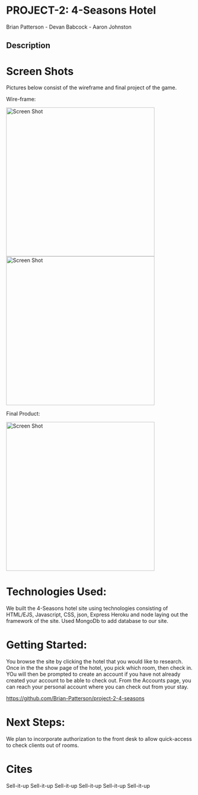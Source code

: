 # PROJECT-2: 4-Seasons Hotel
Brian Patterson - Devan Babcock - Aaron Johnston

## Description


# Screen Shots

Pictures below consist of the wireframe and final project of the game.

Wire-frame:

<img width="400" alt="Screen Shot" src="https://i.imgur.com/msOevkS.jpg">

<img width="400" alt="Screen Shot" src="https://i.imgur.com/XJ3UYBs.jpg">

Final Product:

<img width="400" alt="Screen Shot" src="https://i.imgur.com/GabEXma.png">

# Technologies Used:

We built the 4-Seasons hotel site using technologies consisting of HTML/EJS, Javascript, CSS, json, Express Heroku and node laying out the framework of the site. Used MongoDb to add database to our site.

# Getting Started:

You browse the site by clicking the hotel that you would like to research. Once in the the show page of the hotel, you pick which room, then check in. YOu will then be prompted to create an account if you have not already created your account to be able to check out. From the Accounts page, you can reach your personal account where you can check out from your stay.

https://github.com/Brian-Patterson/project-2-4-seasons


# Next Steps:

We plan to incorporate authorization to the front desk to allow quick-access to check clients out of rooms.

# Cites

Sell-it-up
Sell-it-up
Sell-it-up
Sell-it-up
Sell-it-up
Sell-it-up